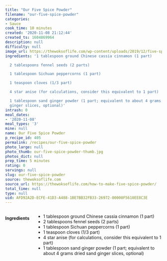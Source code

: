 ```yaml
---
title: "Our Five Spice Powder"
filename: "our-five-spice-powder"
categories:
- Sauce
cook_time: 10 minutes
created: '2020-11-08 21:12:44'
created_ts: 1604869964
description: null
difficulty: null
image_url: https://thewoksoflife.com/wp-content/uploads/2019/12/five-spice-powder-6-340x493.jpg
ingredients: '1 tablespoon ground Chinese cassia cinnamon (1 part)

  2 tablespoons fennel seeds (2 parts)

  1 tablespoon Sichuan peppercorns (1 part)

  1 teaspoon cloves (1/3 part)

  4 star anise (for calculations, consider this equivalent to 1 part)

  1 tablespoon sand ginger powder (1 part; equivalent to about 4 grams dried sand
  ginger slices, optional)'
intrash: 0
meal_dates:
- '2020-11-08'
meal_types: '3'
mine: null
name: Our Five Spice Powder
p_recipe_id: 405
permalink: /recipes/our-five-spice-powder
photo_large: null
photo_thumb: our-five-spice-powder-thumb.jpg
photos_dict: null
prep_time: 5 minutes
rating: 0
servings: null
slug: our-five-spice-powder
source: thewoksoflife.com
source_url: https://thewoksoflife.com/how-to-make-five-spice-powder/
total_time: null
type: null
uid: AFD92A2D-ECFE-41D3-A488-1BE7BB32FB33-26972-00000F5610EE8C3E
---
```

<div class="large-8 medium-7 columns" id="writeup">	</div><!-- #writeup -->
</div><!-- #row-one -->
<div class="row" id="row-two">	<div class="medium-4 small-5 columns" id="ingredients"><h4>Ingredients</h4><div class="box box-ingredients content"><ul>
<li>1 tablespoon ground Chinese cassia cinnamon (1 part)</li>
<li>2 tablespoons fennel seeds (2 parts)</li>
<li>1 tablespoon Sichuan peppercorns (1 part)</li>
<li>1 teaspoon cloves (1/3 part)</li>
<li>4 star anise (for calculations, consider this equivalent to 1 part)</li>
<li>1 tablespoon sand ginger powder (1 part; equivalent to about 4 grams dried sand ginger slices, optional)</li>
</ul>
</div>	</div>	<div class="medium-6 small-7 columns" id="directions">	</div>